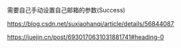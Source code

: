 需要自己手动设置自己邮箱的参数(Success)

https://blog.csdn.net/suxiaohanqi/article/details/56844087

https://juejin.cn/post/6930170631031881741#heading-0
